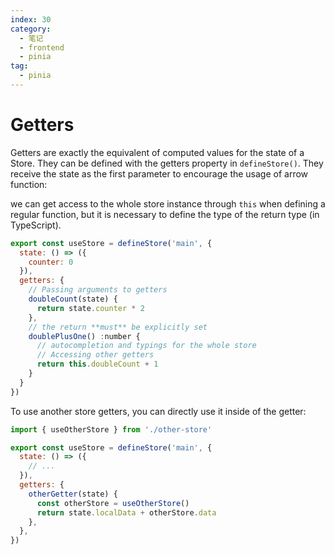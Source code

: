 ```yaml
---
index: 30
category:
  - 笔记
  - frontend
  - pinia
tag:
  - pinia
---
```


# Getters

Getters are exactly the equivalent of computed values for the state of a Store.
They can be defined with the getters property in `defineStore()`.
They receive the state as the first parameter to encourage the usage of arrow function:

we can get access to the whole store instance through `this` when defining a regular function,
but it is necessary to define the type of the return type (in TypeScript).

```js
export const useStore = defineStore('main', {
  state: () => ({
    counter: 0
  }),
  getters: {
    // Passing arguments to getters
    doubleCount(state) {
      return state.counter * 2
    },
    // the return **must** be explicitly set
    doublePlusOne() :number {
      // autocompletion and typings for the whole store
      // Accessing other getters
      return this.doubleCount + 1
    }
  }
})
```

To use another store getters, you can directly use it inside of the getter:

```js
import { useOtherStore } from './other-store'

export const useStore = defineStore('main', {
  state: () => ({
    // ...
  }),
  getters: {
    otherGetter(state) {
      const otherStore = useOtherStore()
      return state.localData + otherStore.data
    },
  },
})
```
